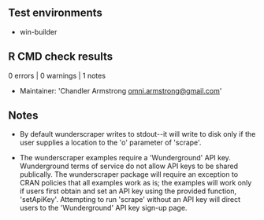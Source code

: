 ## Test environments

* win-builder

## R CMD check results

0 errors | 0 warnings | 1 notes

* Maintainer: 'Chandler Armstrong <omni.armstrong@gmail.com>'

## Notes

* By default wunderscraper writes to stdout--it will write to disk only if the
user supplies a location to the 'o' parameter of 'scrape'.

* The wunderscraper examples require a 'Wunderground' API key.  Wunderground
terms of service do not allow API keys to be shared publically.  The
wunderscraper package will require an exception to CRAN policies that all
examples work as is; the examples will work only if users first obtain and set an
API key using the provided function, 'setApiKey'.  Attempting to run 'scrape'
without an API key will direct users to the 'Wunderground' API key sign-up page.
